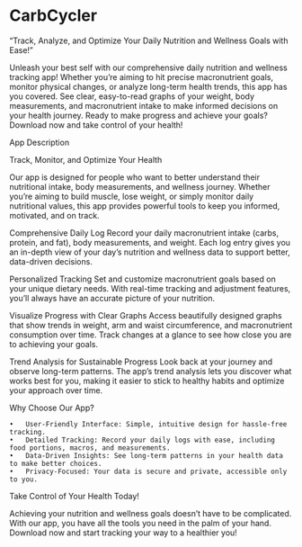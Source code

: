 # CarbCycler

“Track, Analyze, and Optimize Your Daily Nutrition and Wellness Goals with Ease!”

Unleash your best self with our comprehensive daily nutrition and wellness tracking app! Whether you’re aiming to hit precise macronutrient goals, monitor physical changes, or analyze long-term health trends, this app has you covered. See clear, easy-to-read graphs of your weight, body measurements, and macronutrient intake to make informed decisions on your health journey. Ready to make progress and achieve your goals? Download now and take control of your health!

App Description

Track, Monitor, and Optimize Your Health

Our app is designed for people who want to better understand their nutritional intake, body measurements, and wellness journey. Whether you’re aiming to build muscle, lose weight, or simply monitor daily nutritional values, this app provides powerful tools to keep you informed, motivated, and on track.


Comprehensive Daily Log
Record your daily macronutrient intake (carbs, protein, and fat), body measurements, and weight. Each log entry gives you an in-depth view of your day’s nutrition and wellness data to support better, data-driven decisions.

Personalized Tracking
Set and customize macronutrient goals based on your unique dietary needs. With real-time tracking and adjustment features, you’ll always have an accurate picture of your nutrition.

Visualize Progress with Clear Graphs
Access beautifully designed graphs that show trends in weight, arm and waist circumference, and macronutrient consumption over time. Track changes at a glance to see how close you are to achieving your goals.

Trend Analysis for Sustainable Progress
Look back at your journey and observe long-term patterns. The app’s trend analysis lets you discover what works best for you, making it easier to stick to healthy habits and optimize your approach over time.

Why Choose Our App?

	•	User-Friendly Interface: Simple, intuitive design for hassle-free tracking.
	•	Detailed Tracking: Record your daily logs with ease, including food portions, macros, and measurements.
	•	Data-Driven Insights: See long-term patterns in your health data to make better choices.
	•	Privacy-Focused: Your data is secure and private, accessible only to you.

Take Control of Your Health Today!

Achieving your nutrition and wellness goals doesn’t have to be complicated. With our app, you have all the tools you need in the palm of your hand. Download now and start tracking your way to a healthier you!
